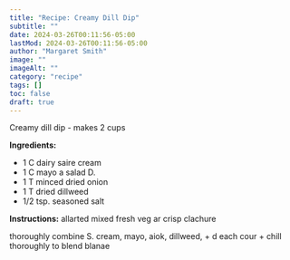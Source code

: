```yaml
---
title: "Recipe: Creamy Dill Dip"
subtitle: ""
date: 2024-03-26T00:11:56-05:00
lastMod: 2024-03-26T00:11:56-05:00
author: "Margaret Smith"
image: ""
imageAlt: ""
category: "recipe"
tags: []
toc: false
draft: true
---
```

Creamy dill dip - makes 2 cups

**Ingredients:**
- 1 C dairy saire cream
- 1 C mayo a salad D.
- 1 T minced dried onion
- 1 T dried dillweed
- 1/2 tsp. seasoned salt






**Instructions:**
allarted mixed fresh veg ar crisp clachure

thoroughly combine S. cream, mayo, aiok, dillweed, + d each cour + chill thoroughly to blend blanae
